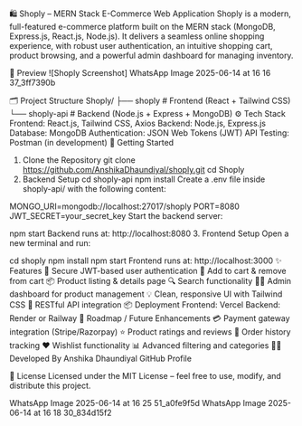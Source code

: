 🛍️ Shoply – MERN Stack E-Commerce Web Application
Shoply is a modern, full-featured e-commerce platform built on the MERN stack (MongoDB, Express.js, React.js, Node.js). It delivers a seamless online shopping experience, with robust user authentication, an intuitive shopping cart, product browsing, and a powerful admin dashboard for managing inventory.

📸 Preview
![Shoply Screenshot] WhatsApp Image 2025-06-14 at 16 16 37_3ff7390b

🗂️ Project Structure
Shoply/
├── shoply        # Frontend (React + Tailwind CSS)
└── shoply-api    # Backend (Node.js + Express + MongoDB)
⚙️ Tech Stack
Frontend: React.js, Tailwind CSS, Axios
Backend: Node.js, Express.js
Database: MongoDB
Authentication: JSON Web Tokens (JWT)
API Testing: Postman (in development)
🚀 Getting Started
1. Clone the Repository
git clone https://github.com/AnshikaDhaundiyal/shoply.git
cd Shoply
2. Backend Setup
cd shoply-api
npm install
Create a .env file inside shoply-api/ with the following content:

MONGO_URI=mongodb://localhost:27017/shoply
PORT=8080
JWT_SECRET=your_secret_key
Start the backend server:

npm start
Backend runs at: http://localhost:8080
3. Frontend Setup
Open a new terminal and run:

cd shoply
npm install
npm start
Frontend runs at: http://localhost:3000
✨ Features
🔐 Secure JWT-based user authentication
🛒 Add to cart & remove from cart
📦 Product listing & details page
🔍 Search functionality
🧑‍💼 Admin dashboard for product management
💡 Clean, responsive UI with Tailwind CSS
🔌 RESTful API integration
📦 Deployment
Frontend: Vercel
Backend: Render or Railway
🧠 Roadmap / Future Enhancements
💳 Payment gateway integration (Stripe/Razorpay)
⭐ Product ratings and reviews
🧾 Order history tracking
❤️ Wishlist functionality
📊 Advanced filtering and categories
👩‍💻 Developed By
Anshika Dhaundiyal
GitHub Profile

📄 License
Licensed under the MIT License – feel free to use, modify, and distribute this project.

WhatsApp Image 2025-06-14 at 16 25 51_a0fe9f5d WhatsApp Image 2025-06-14 at 16 18 30_834d15f2
